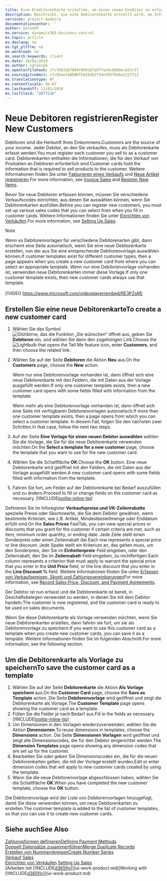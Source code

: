 ```yaml
---
title: Eine Kreditorenkarte erstellen, um einen neuen Kreditor zu erfassen | Microsoft Docs
description: Beschreibt, wie eine Debitorenkarte erstellt wird, um Informationen zu jedem neuen Debitor oder Clients zu erfassen, an die Sie verkaufen.
services: project-madeira
documentationcenter: ''
author: SorenGP
ms.service: dynamics365-business-central
ms.topic: article
ms.devlang: na
ms.tgt_pltfrm: na
ms.workload: na
ms.search.keywords: client
ms.date: 10/01/2019
ms.author: sgroespe
ms.openlocfilehash: 1fcf6032b7084f0893d7a9ffa24c68b9ecb55c5f
ms.sourcegitcommit: cfc92eefa8b06fb426482f54e393f0e6e222f712
ms.translationtype: HT
ms.contentlocale: de-AT
ms.lasthandoff: 12/03/2019
ms.locfileid: "2877536"
---
```

# <a name="register-new-customers"></a><span data-ttu-id="412e3-103">Neue Debitoren registrieren</span><span class="sxs-lookup"><span data-stu-id="412e3-103">Register New Customers</span></span>
<span data-ttu-id="412e3-104">Debitoren sind die Herkunft Ihres Einkommens.</span><span class="sxs-lookup"><span data-stu-id="412e3-104">Customers are the source of your income.</span></span> <span data-ttu-id="412e3-105">Jeder Debitor, an den Sie verkaufen, muss als Debitorenkarte erfasst werden.</span><span class="sxs-lookup"><span data-stu-id="412e3-105">You must register each customer you sell to as a customer card.</span></span> <span data-ttu-id="412e3-106">Debitorenkarten enthalten die Informationen, die für den Verkauf von Produkten an Debitoren erforderlich sind.</span><span class="sxs-lookup"><span data-stu-id="412e3-106">Customer cards hold the information that is required to sell products to the customer.</span></span> <span data-ttu-id="412e3-107">Weitere Informationen finden Sie unter [Fakturieren eines Verkaufs](sales-how-invoice-sales.md) und [Neue Artikel registrieren](inventory-how-register-new-items.md).</span><span class="sxs-lookup"><span data-stu-id="412e3-107">For more information, see [Invoice Sales](sales-how-invoice-sales.md) and [Register New Items](inventory-how-register-new-items.md).</span></span>  

<span data-ttu-id="412e3-108">Bevor Sie neue Debitoren erfassen können, müssen Sie verschiedene Verkaufscodes einrichten, aus denen Sie auswählen können, wenn Sie Debitorenkarten ausfüllen.</span><span class="sxs-lookup"><span data-stu-id="412e3-108">Before you can register new customers, you must set up various sales codes that you can select from when you fill in customer cards.</span></span> <span data-ttu-id="412e3-109">Weitere Informationen finden Sie unter [Einrichten von Verkäufen](sales-setup-sales.md).</span><span class="sxs-lookup"><span data-stu-id="412e3-109">For more information, see [Setting Up Sales](sales-setup-sales.md).</span></span>

> [!NOTE]  
>   <span data-ttu-id="412e3-110">Wenn es Debitorenvorlagen für verschiedene Debitorenarten gibt, dann erscheint eine Seite automatisch, wenn Sie eine neue Debitorenkarte erstellen, von der aus Sie eine entsprechende Debitorenvorlage auswählen können.</span><span class="sxs-lookup"><span data-stu-id="412e3-110">If customer templates exist for different customer types, then a page appears when you create a new customer card from where you can select an appropriate template.</span></span> <span data-ttu-id="412e3-111">Wenn nur eine Debitorenvorlage vorhanden ist, verwenden neue Debitorenkarten immer diese Vorlage.</span><span class="sxs-lookup"><span data-stu-id="412e3-111">If only one customer template exists, then new customer cards always use that template.</span></span>
<br><br>
> [!VIDEO https://www.microsoft.com/videoplayer/embed/RE3PZsM]

## <a name="to-create-a-new-customer-card"></a><span data-ttu-id="412e3-112">Erstellen Sie eine neue Debitorenkarte</span><span class="sxs-lookup"><span data-stu-id="412e3-112">To create a new customer card</span></span>
1. <span data-ttu-id="412e3-113">Wählen Sie das Symbol ![Glühbirne, das die Funktion „Sie wünschen“ öffnet](media/ui-search/search_small.png "Tell Me-Funktion") aus, geben Sie **Debitoren** ein, und wählen Sie dann den zugehörigen Link.</span><span class="sxs-lookup"><span data-stu-id="412e3-113">Choose the ![Lightbulb that opens the Tell Me feature](media/ui-search/search_small.png "Tell me what you want to do") icon, enter **Customers**, and then choose the related link.</span></span>  
2. <span data-ttu-id="412e3-114">Wählen Sie auf der Seite **Debitoren** die Aktion **Neu** aus.</span><span class="sxs-lookup"><span data-stu-id="412e3-114">On the **Customers** page, choose the **New** action.</span></span>

    <span data-ttu-id="412e3-115">Wenn nur eine Debitorenvorlage vorhanden ist, dann öffnet sich eine neue Debitorenkarte mit den Feldern, die mit Daten aus der Vorlage ausgefüllt werden.</span><span class="sxs-lookup"><span data-stu-id="412e3-115">If only one customer template exists, then a new customer card opens with some fields filled with information from the template.</span></span>

    <span data-ttu-id="412e3-116">Wenn mehr als eine Debitorenvorlage vorhanden ist, dann öffnet sich eine Seite mit verfügbaren Debitorenvorlagen automatisch.</span><span class="sxs-lookup"><span data-stu-id="412e3-116">If more than one customer template exists, then a page opens from which you can select a customer template.</span></span> <span data-ttu-id="412e3-117">In diesem Fall, folgen Sie den nächsten zwei Schritten.</span><span class="sxs-lookup"><span data-stu-id="412e3-117">In that case, follow the next two steps.</span></span>
3. <span data-ttu-id="412e3-118">Auf der Seite **Eine Vorlage für einen neuen Debitor auswählen** wählen Sie die Vorlage, die Sie für die neue Debitorenkarte verwenden möchten.</span><span class="sxs-lookup"><span data-stu-id="412e3-118">On the **Select a template for a new customer** page, choose the template that you want to use for the new customer card.</span></span>
4. <span data-ttu-id="412e3-119">Wählen Sie die Schaltfläche **OK**.</span><span class="sxs-lookup"><span data-stu-id="412e3-119">Choose the **OK** button.</span></span> <span data-ttu-id="412e3-120">Eine neue Debitorenkarte wird geöffnet mit den Feldern, die mit Daten aus der Vorlage ausgefüllt werden.</span><span class="sxs-lookup"><span data-stu-id="412e3-120">A new customer card opens with some fields filled with information from the template.</span></span>  
5. <span data-ttu-id="412e3-121">Fahren Sie fort, um Felder auf der Debitorenkarte bei Bedarf auszufüllen und zu ändern.</span><span class="sxs-lookup"><span data-stu-id="412e3-121">Proceed to fill or change fields on the customer card as necessary.</span></span> [!INCLUDE[tooltip-inline-tip](includes/tooltip-inline-tip_md.md)]

<span data-ttu-id="412e3-122">Definieren Sie im Inforegister **Verkaufspreise und VK-Zeilenrabatte** spezielle Preise oder Skontowerte, die Sie dem Debitor gewähren, wenn bestimmte Kriterien, wie z.B. Artikel, Mindestbestellmenge oder Enddatum erfüllt sind.</span><span class="sxs-lookup"><span data-stu-id="412e3-122">On the **Sales Prices** FastTab, you can view special prices or discounts that you grant for the customer if certain criteria are met, such as item, minimum order quantity, or ending date.</span></span> <span data-ttu-id="412e3-123">Jede Zeile stellt einen Sonderpreis oder einen Zeilenrabatt dar.</span><span class="sxs-lookup"><span data-stu-id="412e3-123">Each row represents a special price or line discount.</span></span> <span data-ttu-id="412e3-124">Jede Spalte stellt ein Kriterium an, das gelten muss, um den Sonderpreis, den Sie im **Einheitenpreis**-Feld eingeben, oder den Zeilenrabatt, den Sie im **Zeilenrabatt**-Feld eingeben, zu rechtfertigen.</span><span class="sxs-lookup"><span data-stu-id="412e3-124">Each column represents a criterion that must apply to warrant the special price that you enter in the **Unit Price** field, or the line discount that you enter in the **Line Discount %** field.</span></span> <span data-ttu-id="412e3-125">Weitere Informationen finden Sie unter [Erfassen von Verkaufspreisen, Skonti und Zahlungsvereinbarungen](sales-how-record-sales-price-discount-payment-agreements.md)</span><span class="sxs-lookup"><span data-stu-id="412e3-125">For more information, see [Record Sales Price, Discount, and Payment Agreements](sales-how-record-sales-price-discount-payment-agreements.md).</span></span>

<span data-ttu-id="412e3-126">Der Debitor ist nun erfasst und die Debitorenkarte ist bereit, in Geschäftsbelegen verwendet zu werden, in denen Sie mit dem Debitor handeln.</span><span class="sxs-lookup"><span data-stu-id="412e3-126">The customer is now registered, and the customer card is ready to be used on sales documents.</span></span>

<span data-ttu-id="412e3-127">Wenn Sie diese Debitorenkarte als Vorlage verwenden möchten, wenn Sie neue Debitorenkarten erstellen, dann fahren sie fort, um sie als Debitorenvorlage zu speichern.</span><span class="sxs-lookup"><span data-stu-id="412e3-127">If you want to use this customer card as a template when you create new customer cards, you can save it as a template.</span></span> <span data-ttu-id="412e3-128">Weitere Informationen finden Sie im folgenden Abschnitt.</span><span class="sxs-lookup"><span data-stu-id="412e3-128">For more information, see the following section.</span></span>

## <a name="to-save-the-customer-card-as-a-template"></a><span data-ttu-id="412e3-129">Um die Debitorenkarte als Vorlage zu speichern</span><span class="sxs-lookup"><span data-stu-id="412e3-129">To save the customer card as a template</span></span>
1. <span data-ttu-id="412e3-130">Wählen Sie auf der Seite **Debitorenkarte** die Aktion **Als Vorlage speichern** aus.</span><span class="sxs-lookup"><span data-stu-id="412e3-130">On the **Customer Card** page, choose the **Save as Template** action.</span></span> <span data-ttu-id="412e3-131">Die Seite **Debitorenvorlage** wird geöffnet und zeigt die Debitorenkarte als Vorlage.</span><span class="sxs-lookup"><span data-stu-id="412e3-131">The **Customer Template** page opens showing the customer card as a template.</span></span>
2. <span data-ttu-id="412e3-132">Füllen Sie die Felder je nach Bedarf aus.</span><span class="sxs-lookup"><span data-stu-id="412e3-132">Fill in the fields as necessary.</span></span> [!INCLUDE[tooltip-inline-tip](includes/tooltip-inline-tip_md.md)]
3. <span data-ttu-id="412e3-133">Um Dimensionen in den Vorlagen wiederzuverwenden, wählen Sie die Aktion **Dimensionen**.</span><span class="sxs-lookup"><span data-stu-id="412e3-133">To reuse dimensions in templates, choose the **Dimensions** action.</span></span> <span data-ttu-id="412e3-134">Die Seite **Dimensionen Vorlagen** wird geöffnet und zeigt alle Dimensionscodes, die für den Debitor eingerichtet werden.</span><span class="sxs-lookup"><span data-stu-id="412e3-134">The **Dimension Templates** page opens showing any dimension codes that are set up for the customer.</span></span>
4. <span data-ttu-id="412e3-135">Bearbeiten Sie oder geben Sie Dimensionscodes ein, die für die neuen Debitorenkarten gelten, die mit der Vorlage erstellt wurden.</span><span class="sxs-lookup"><span data-stu-id="412e3-135">Edit or enter dimension codes that will apply to new customer cards created by using the template.</span></span>  
5. <span data-ttu-id="412e3-136">Wenn Sie die neue Debitorenvorlage abgeschlossen haben, wählen Sie die Schaltfläche **OK**.</span><span class="sxs-lookup"><span data-stu-id="412e3-136">When you have completed the new customer template, choose the **OK** button.</span></span>

<span data-ttu-id="412e3-137">Die Debitorenvorlage wird der Liste von Debitorenvorlagen hinzugefügt, damit Sie diese verwenden können, um neue Debitorenkarten zu erstellen.</span><span class="sxs-lookup"><span data-stu-id="412e3-137">The customer template is added to the list of customer templates, so that you can use it to create new customer cards.</span></span>

## <a name="see-also"></a><span data-ttu-id="412e3-138">Siehe auch</span><span class="sxs-lookup"><span data-stu-id="412e3-138">See Also</span></span>
[<span data-ttu-id="412e3-139">Zahlungsformen definieren</span><span class="sxs-lookup"><span data-stu-id="412e3-139">Defining Payment Methods</span></span>](finance-payment-methods.md)  
[<span data-ttu-id="412e3-140">Doppelt Datensätze zusammenführen</span><span class="sxs-lookup"><span data-stu-id="412e3-140">Merge Duplicate Records</span></span>](sales-how-merge-duplicate-records.md)  
[<span data-ttu-id="412e3-141">Erstellen von Nummernkreisen</span><span class="sxs-lookup"><span data-stu-id="412e3-141">Create Number Series</span></span>](ui-create-number-series.md)  
<span data-ttu-id="412e3-142">[Verkauf](sales-manage-sales.md)  </span><span class="sxs-lookup"><span data-stu-id="412e3-142">[Sales](sales-manage-sales.md)  </span></span>  
<span data-ttu-id="412e3-143">[Einrichten von Verkäufen](sales-setup-sales.md)  </span><span class="sxs-lookup"><span data-stu-id="412e3-143">[Setting Up Sales](sales-setup-sales.md)  </span></span>  
<span data-ttu-id="412e3-144">[Arbeiten mit [!INCLUDE[d365fin](includes/d365fin_md.md)]](ui-work-product.md)</span><span class="sxs-lookup"><span data-stu-id="412e3-144">[Working with [!INCLUDE[d365fin](includes/d365fin_md.md)]](ui-work-product.md)</span></span>
